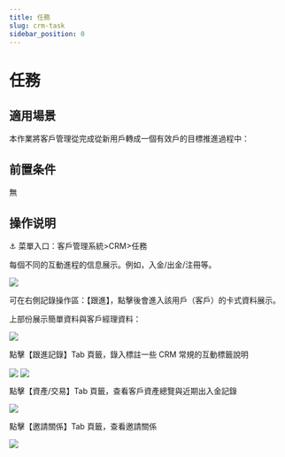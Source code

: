 ```yaml
---
title: 任務
slug: crm-task
sidebar_position: 0
---
```



# 任務

## 適用場景

本作業將客戶管理從完成從新用戶轉成一個有效戶的目標推進過程中：

## 前置条件

無

## 操作说明

<div class="callout callout-bg-6 callout-border-6">
<p>⚓ 菜單入口：客戶管理系統&gt;CRM&gt;任務</p>
</div>

每個不同的互動進程的信息展示。例如，入金/出金/注冊等。

<img src="/assets/Uacrb812DoXiJCxrfabcohjYnrb.png" src-width="3222" src-height="1464" align="center"/>

可在右側記錄操作區：【跟進】，點擊後會進入該用戶（客戶）的卡式資料展示。

上部份展示簡單資料與客戶經理資料：

<img src="/assets/Drt2bZzYqoskhfxrHvfcyZ8bneg.png" src-width="3256" src-height="1482" align="center"/>

點擊【跟進記錄】Tab 頁籤，錄入標註一些 CRM 常規的互動標籤說明

<img src="/assets/D33obqQTRoLLiyxKVeecRCtinId.png" src-width="2242" src-height="1252" align="center"/>

<img src="/assets/HNwKbnFpjoeOlqxENbBcPN5Unlc.png" src-width="2228" src-height="1612" align="center"/>

點擊【資產/交易】Tab 頁籤，查看客戶資產總覽與近期出入金記錄

<img src="/assets/REeMbVmyFo351Hxdz24cGMyJnlf.png" src-width="2216" src-height="1624" align="center"/>

點擊【邀請關係】Tab 頁籤，查看邀請關係

<img src="/assets/Xe1Sb8evjoEJEgxtzxccrydrnBh.png" src-width="2230" src-height="1608" align="center"/>

